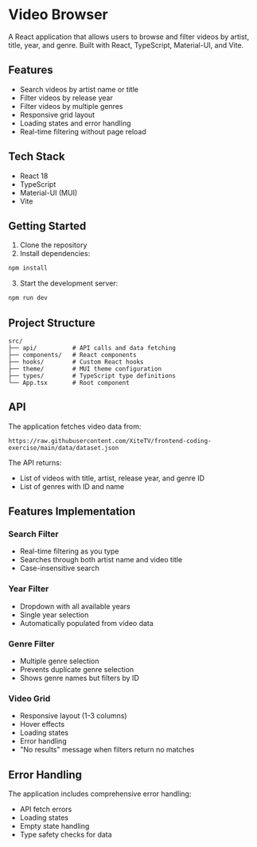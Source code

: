 # Video Browser

A React application that allows users to browse and filter videos by artist, title, year, and genre. Built with React, TypeScript, Material-UI, and Vite.

## Features

- Search videos by artist name or title
- Filter videos by release year
- Filter videos by multiple genres
- Responsive grid layout
- Loading states and error handling
- Real-time filtering without page reload

## Tech Stack

- React 18
- TypeScript
- Material-UI (MUI)
- Vite

## Getting Started

1. Clone the repository
2. Install dependencies:

```bash
npm install
```

3. Start the development server:

```bash
npm run dev
```

## Project Structure

```
src/
├── api/          # API calls and data fetching
├── components/   # React components
├── hooks/        # Custom React hooks
├── theme/        # MUI theme configuration
├── types/        # TypeScript type definitions
└── App.tsx       # Root component
```

## API

The application fetches video data from:

```
https://raw.githubusercontent.com/XiteTV/frontend-coding-exercise/main/data/dataset.json
```

The API returns:

- List of videos with title, artist, release year, and genre ID
- List of genres with ID and name

## Features Implementation

### Search Filter

- Real-time filtering as you type
- Searches through both artist name and video title
- Case-insensitive search

### Year Filter

- Dropdown with all available years
- Single year selection
- Automatically populated from video data

### Genre Filter

- Multiple genre selection
- Prevents duplicate genre selection
- Shows genre names but filters by ID

### Video Grid

- Responsive layout (1-3 columns)
- Hover effects
- Loading states
- Error handling
- "No results" message when filters return no matches

## Error Handling

The application includes comprehensive error handling:

- API fetch errors
- Loading states
- Empty state handling
- Type safety checks for data

